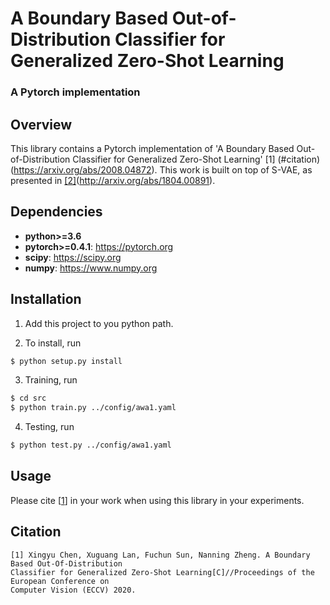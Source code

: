 # A Boundary Based Out-of-Distribution Classifier for Generalized Zero-Shot Learning
### A Pytorch implementation 

## Overview
This library contains a Pytorch implementation of 'A Boundary Based Out-of-Distribution Classifier for Generalized Zero-Shot Learning' [1] (#citation)(https://arxiv.org/abs/2008.04872). This work is built on top of S-VAE, as presented in [[2]](#citation)(http://arxiv.org/abs/1804.00891). 


## Dependencies

* **python>=3.6**
* **pytorch>=0.4.1**: https://pytorch.org
* **scipy**: https://scipy.org
* **numpy**: https://www.numpy.org

## Installation

1. Add this project to you python path.

2. To install, run

```bash
$ python setup.py install
```

3. Training, run

```bash
$ cd src
$ python train.py ../config/awa1.yaml
```
4. Testing, run

```bash
$ python test.py ../config/awa1.yaml
```

## Usage

Please cite [[1](#citation)] in your work when using this library in your experiments.



## Citation
```
[1] Xingyu Chen, Xuguang Lan, Fuchun Sun, Nanning Zheng. A Boundary Based Out-Of-Distribution
Classifier for Generalized Zero-Shot Learning[C]//Proceedings of the European Conference on
Computer Vision (ECCV) 2020.
```
